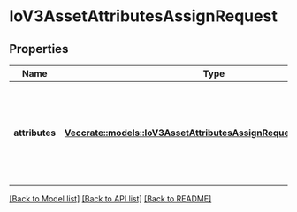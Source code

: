 # IoV3AssetAttributesAssignRequest

## Properties

Name | Type | Description | Notes
------------ | ------------- | ------------- | -------------
**attributes** | [**Vec<crate::models::IoV3AssetAttributesAssignRequestAttributesInner>**](io_v3_asset_attributes_assign_request_attributes_inner.md) | An array of custom asset attribute values to assign to the specified asset. | 

[[Back to Model list]](../README.md#documentation-for-models) [[Back to API list]](../README.md#documentation-for-api-endpoints) [[Back to README]](../README.md)


